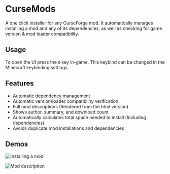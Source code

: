 # CurseMods

A one click installer for any CurseForge mod. It automatically manages installing a mod and any of its dependencies, 
as well as checking for game version & mod loader compatibility.

## Usage

To open the UI press the `O` key in-game. This keybind can be changed in the Minecraft keybinding settings.

## Features

* Automatic dependency management
* Automatic version/loader compatibility verification
* Full mod descriptions (Rendered from the html version)
* Shows author, summary, and download count
* Automatically calculates total space needed to install (Including dependencies)
* Avoids duplicate mod installations and dependencies

## Demos

![Installing a mod](https://gitlab.com/deftware/cursemods/raw/master/assets/demo.gif)

![Mod description](https://gitlab.com/deftware/cursemods/raw/master/assets/description.png)

